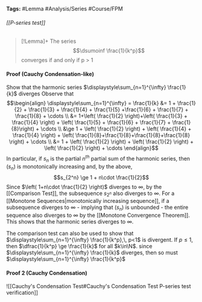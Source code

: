 **Tags:** #Lemma #Analysis/Series #Course/FPM
###### [[P-series test]]
> [!Lemma]+
> The series
> $$\dsumoinf \frac{1}{k^p}$$
> converges if and only if p > 1

#### Proof (Cauchy Condensation-like)
Show that the harmonic series $\displaystyle\sum_{n=1}^{\infty} \frac{1}{k}$ diverges
Observe that
$$\begin{align}
 \displaystyle\sum_{n=1}^{\infty} = \frac{1}{k} &= 1 + \frac{1}{2} + \frac{1}{3} + \frac{1}{4} + \frac{1}{5}  +\frac{1}{6} + \frac{1}{7} + \frac{1}{8} + \cdots \\
&= 1+\left( \frac{1}{2} \right)+\left( \frac{1}{3} + \frac{1}{4} \right) + \left( \frac{1}{5} + \frac{1}{6} + \frac{1}{7} + \frac{1}{8}\right) + \cdots \\
&\ge 1 + \left( \frac{1}{2} \right) + \left( \frac{1}{4} + \frac{1}{4} \right) + \left( \frac{1}{8}+\frac{1}{8}+\frac{1}{8}+\frac{1}{8} \right) + \cdots \\
&= 1 + \left( \frac{1}{2} \right) + \left( \frac{1}{2} \right) + \left( \frac{1}{2} \right) + \cdots
\end{align}$$
In particular, if $s_{n}$ is the partial $n^{th}$ partial sum of the harmonic series, then $(s_{n})$ is monotonically increasing and, by the above,
$$s_{2^n} \ge 1 + n\cdot \frac{1}{2}$$
Since $\left( 1+n\cdot \frac{1}{2} \right)$ diverges to $\infty$, by the [[Comparison Test]], the subsequence $s_{2^n}$ also diverges to $\infty$. For a [[Monotone Sequences|monotonically increasing sequence]], if a subsequence diverges to $\infty$ - implying that $(s_{n})$ is unbounded - the entire sequence also diverges to $\infty$ by the [[Monotone Convergence Theorem]]. This shows that the harmonic series diverges to $\infty$. 

The comparison test can also be used to show that $\displaystyle\sum_{n=1}^{\infty} \frac{1}{k^p},\, p<1$ is divergent. If $p\le 1$, then $\dfrac{1}{k^p} \ge \frac{1}{k}$ for all $k\in\N$. since $\displaystyle\sum_{n=1}^{\infty} \frac{1}{k}$ diverges, then so must $\displaystyle\sum_{n=1}^{\infty} \frac{1}{k^p}$


#### Proof 2 (Cauchy Condensation)
![[Cauchy's Condensation Test#Cauchy's Condensation Test P-series test verification]]